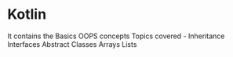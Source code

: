 # Kotlin

It contains the Basics OOPS concepts
Topics covered -
Inheritance
Interfaces
Abstract Classes
Arrays
Lists
